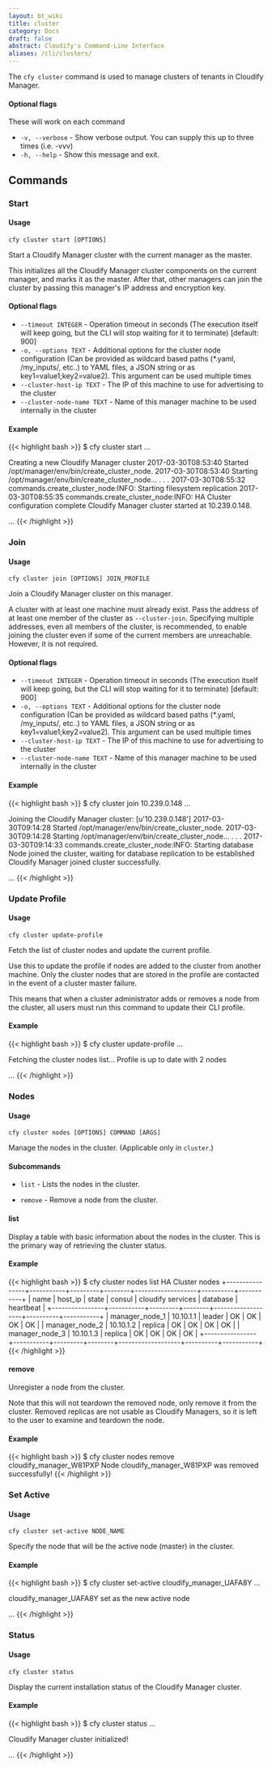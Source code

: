 ```yaml
---
layout: bt_wiki
title: cluster
category: Docs
draft: false
abstract: Cloudify's Command-Line Interface
aliases: /cli/clusters/
---
```


The `cfy cluster` command is used to manage clusters of tenants in Cloudify Manager.

#### Optional flags

These will work on each command

*  `-v, --verbose` -    Show verbose output. You can supply this up to three
                        times (i.e. -vvv)
*  `-h, --help` -       Show this message and exit.

## Commands

### Start

#### Usage
`cfy cluster start [OPTIONS]`

Start a Cloudify Manager cluster with the current manager as the master.

This initializes all the Cloudify Manager cluster components on the
  current manager, and marks it as the master. After that, other managers can
  join the cluster by passing this manager's IP address and
  encryption key.

#### Optional flags

*  `--timeout INTEGER` - Operation timeout in seconds (The execution itself will keep going, but the CLI will stop waiting for it to terminate) [default: 900]
*  `-o, --options TEXT` - Additional options for the cluster node configuration (Can be provided as wildcard based paths (*.yaml, /my_inputs/, etc..) to YAML files, a JSON string or as key1=value1;key2=value2). This argument can be used multiple times
* `--cluster-host-ip TEXT` - The IP of this machine to use for advertising to the cluster
* `--cluster-node-name TEXT` - Name of this manager machine to be used internally in the cluster

#### Example

{{< highlight  bash  >}}
$ cfy cluster start
...

Creating a new Cloudify Manager cluster
2017-03-30T08:53:40 Started /opt/manager/env/bin/create_cluster_node.
2017-03-30T08:53:40 Starting /opt/manager/env/bin/create_cluster_node...
.
.
.
2017-03-30T08:55:32 commands.create_cluster_node:INFO: Starting filesystem replication
2017-03-30T08:55:35 commands.create_cluster_node:INFO: HA Cluster configuration complete
Cloudify Manager cluster started at 10.239.0.148.

...
{{< /highlight >}}


### Join

#### Usage
`cfy cluster join [OPTIONS] JOIN_PROFILE`

Join a Cloudify Manager cluster on this manager.

A cluster with at least one machine must already exist. Pass the address of at least one member of the cluster as `--cluster-join`. Specifying multiple addresses, even all members of the cluster, is recommended, to enable joining the cluster even if some of the current members are unreachable. However, it is not required.

#### Optional flags

*  `--timeout INTEGER` - Operation timeout in seconds (The execution itself will keep going, but the CLI will stop waiting for it to terminate) [default: 900]
*  `-o, --options TEXT` - Additional options for the cluster node configuration (Can be provided as wildcard based paths (*.yaml, /my_inputs/, etc..) to YAML files, a JSON string or as key1=value1;key2=value2). This argument can be used multiple times
* `--cluster-host-ip TEXT` - The IP of this machine to use for advertising to the cluster
* `--cluster-node-name TEXT` - Name of this manager machine to be used internally in the cluster


#### Example

{{< highlight  bash  >}}
$ cfy cluster join 10.239.0.148
...

Joining the Cloudify Manager cluster: [u'10.239.0.148']
2017-03-30T09:14:28 Started /opt/manager/env/bin/create_cluster_node.
2017-03-30T09:14:28 Starting /opt/manager/env/bin/create_cluster_node...
.
.
.
2017-03-30T09:14:33 commands.create_cluster_node:INFO: Starting database
Node joined the cluster, waiting for database replication to be established
Cloudify Manager joined cluster successfully.

...
{{< /highlight >}}


### Update Profile

#### Usage
`cfy cluster update-profile`

Fetch the list of cluster nodes and update the current profile.

Use this to update the profile if nodes are added to the cluster from
another machine. Only the cluster nodes that are stored in the profile are
contacted in the event of a cluster master failure.

This means that when a cluster administrator adds or removes a node from the cluster, all users must run this command to update their CLI profile.

#### Example

{{< highlight  bash  >}}
$ cfy cluster update-profile
...

Fetching the cluster nodes list...
Profile is up to date with 2 nodes

...
{{< /highlight >}}


### Nodes

#### Usage
`cfy cluster nodes [OPTIONS] COMMAND [ARGS]`

Manage the nodes in the cluster. (Applicable only in `cluster`.)

#### Subcommands

*  `list`             - Lists the nodes in the cluster.

*  `remove`           - Remove a node from the cluster.


#### list

Display a table with basic information about the nodes in the cluster. This is the primary way of retrieving the cluster status.

#### Example

{{< highlight  bash  >}}
$ cfy cluster nodes list
HA Cluster nodes
+----------------+-----------+---------+--------+-------------------+----------+-----------+
|      name      |  host_ip  |  state  | consul | cloudify services | database | heartbeat |
+----------------+-----------+---------+--------+-------------------+----------+-----------+
| manager_node_1 | 10.10.1.1 |  leader |   OK   |         OK        |    OK    |     OK    |
| manager_node_2 | 10.10.1.2 | replica |   OK   |         OK        |    OK    |     OK    |
| manager_node_3 | 10.10.1.3 | replica |   OK   |         OK        |    OK    |     OK    |
+----------------+-----------+---------+--------+-------------------+----------+-----------+
{{< /highlight >}}


#### remove

Unregister a node from the cluster.

Note that this will not teardown the removed node, only remove it from the
cluster. Removed replicas are not usable as Cloudify Managers, so it is
left to the user to examine and teardown the node.

#### Example

{{< highlight  bash  >}}
$ cfy cluster nodes remove cloudify_manager_W81PXP
Node cloudify_manager_W81PXP was removed successfully!
{{< /highlight >}}


### Set Active

#### Usage
`cfy cluster set-active NODE_NAME`

Specify the node that will be the active node (master) in the cluster.


#### Example

{{< highlight  bash  >}}
$ cfy cluster set-active cloudify_manager_UAFA8Y
...

cloudify_manager_UAFA8Y set as the new active node

...
{{< /highlight >}}

### Status

#### Usage
`cfy cluster status`

Display the current installation status of the Cloudify Manager cluster.

#### Example

{{< highlight  bash  >}}
$ cfy cluster status
...

Cloudify Manager cluster initialized!

...
{{< /highlight >}}
